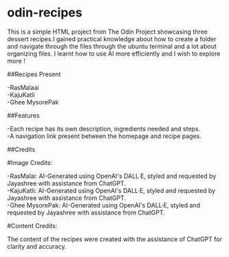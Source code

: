 # odin-recipes

This is a simple HTML project from The Odin Project showcasing three dessert recipes.I gained practical knowledge  about how to create a folder and navigate through the files through the ubuntu terminal and a lot about organizing files. I learnt how to use AI more efficiently  and I wish to explore more !

##Recipes Present

-RasMalaai  
-KajuKatli  
-Ghee MysorePak 

##Features

-Each recipe has its own description, ingredients needed and steps.  
-A navigation link present between the homepage and recipe pages.  

##Credits

#Image Credits:

-RasMalai: AI-Generated using OpenAI's DALL·E, styled and requested by Jayashree with assistance from ChatGPT.  
-KajuKatli: AI-Generated using OpenAI's DALL·E, styled and requested by Jayashree with assistance from ChatGPT.  
-Ghee MysorePak: AI-Generated using OpenAI's DALL·E, styled and requested by Jayashree with assistance from ChatGPT.  

#Content Credits:

The content of the recipes were created with the assistance of ChatGPT for clarity and accuracy. 




